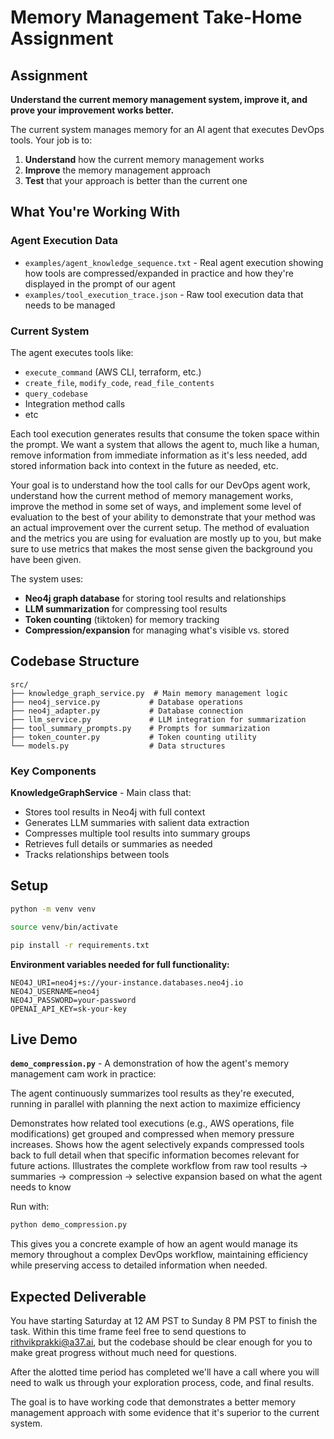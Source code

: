 # Memory Management Take-Home Assignment

## Assignment

**Understand the current memory management system, improve it, and prove your improvement works better.**

The current system manages memory for an AI agent that executes DevOps tools. Your job is to:

1. **Understand** how the current memory management works
2. **Improve** the memory management approach 
3. **Test** that your approach is better than the current one

## What You're Working With

### Agent Execution Data

- `examples/agent_knowledge_sequence.txt` - Real agent execution showing how tools are compressed/expanded in practice and how they're displayed in the prompt of our agent
- `examples/tool_execution_trace.json` - Raw tool execution data that needs to be managed

### Current System

The agent executes tools like:
- `execute_command` (AWS CLI, terraform, etc.)
- `create_file`, `modify_code`, `read_file_contents`  
- `query_codebase`
- Integration method calls
- etc

Each tool execution generates results that consume the token space within the prompt. 
We want a system that allows the agent to, much like a human, remove information from immediate information as it's less needed, add stored information back into context in the future as needed, etc. 

Your goal is to understand how the tool calls for our DevOps agent work, understand how the current method of memory management works, improve the method in some set of ways, and implement some level of evaluation to the best of your ability to demonstrate that your method was an actual improvement over the current setup. The method of evaluation and the metrics you are using for evaluation are mostly up to you, but make sure to use metrics that makes the most sense given the background you have been given.

The system uses:
- **Neo4j graph database** for storing tool results and relationships
- **LLM summarization** for compressing tool results
- **Token counting** (tiktoken) for memory tracking
- **Compression/expansion** for managing what's visible vs. stored

## Codebase Structure

```
src/
├── knowledge_graph_service.py  # Main memory management logic
├── neo4j_service.py           # Database operations  
├── neo4j_adapter.py           # Database connection
├── llm_service.py             # LLM integration for summarization
├── tool_summary_prompts.py    # Prompts for summarization
├── token_counter.py           # Token counting utility
└── models.py                  # Data structures
```

### Key Components

**KnowledgeGraphService** - Main class that:
- Stores tool results in Neo4j with full context
- Generates LLM summaries with salient data extraction  
- Compresses multiple tool results into summary groups
- Retrieves full details or summaries as needed
- Tracks relationships between tools

## Setup

```bash
python -m venv venv

source venv/bin/activate

pip install -r requirements.txt
```

**Environment variables needed for full functionality:**
```
NEO4J_URI=neo4j+s://your-instance.databases.neo4j.io
NEO4J_USERNAME=neo4j  
NEO4J_PASSWORD=your-password
OPENAI_API_KEY=sk-your-key
```

## Live Demo

**`demo_compression.py`** - A demonstration of how the agent's memory management cam work in practice:

The agent continuously summarizes tool results as they're executed, running in parallel with planning the next action to maximize efficiency

Demonstrates how related tool executions (e.g., AWS operations, file modifications) get grouped and compressed when memory pressure increases. Shows how the agent selectively expands compressed tools back to full detail when that specific information becomes relevant for future actions. Illustrates the complete workflow from raw tool results → summaries → compression → selective expansion based on what the agent needs to know

Run with:

```bash
python demo_compression.py
```

This gives you a concrete example of how an agent would manage its memory throughout a complex DevOps workflow, maintaining efficiency while preserving access to detailed information when needed.

## Expected Deliverable
You have starting Saturday at 12 AM PST to Sunday 8 PM PST to finish the task. Within this time frame feel free to send questions to rithvikprakki@a37.ai, but the codebase should be clear enough for you to make great progress without much need for questions. 

After the alotted time period has completed we'll have a call where you will need to walk us through your exploration process, code, and final results.

The goal is to have working code that demonstrates a better memory management approach with some evidence that it's superior to the current system.
